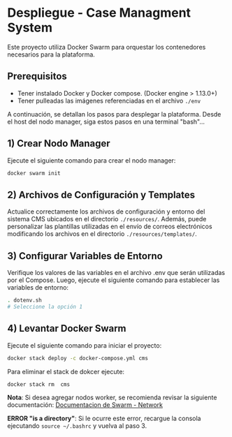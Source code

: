 # Despliegue - Case Managment System
Este proyecto utiliza Docker Swarm para orquestar los contenedores necesarios para la plataforma.


## Prerequisitos
- Tener instalado Docker y Docker compose. (Docker engine > 1.13.0+)
- Tener pulleadas las imágenes referenciadas en el archivo `./env`


A continuación, se detallan los pasos para desplegar la plataforma. Desde el host del nodo manager, siga estos pasos en una terminal "bash"...

## 1) Crear Nodo Manager
Ejecute el siguiente comando para crear el nodo manager:
```bash
docker swarm init
```

## 2) Archivos de Configuración y Templates
Actualice correctamente los archivos de configuración y entorno del sistema CMS ubicados en el directorio `./resources/`. Además, puede personalizar las plantillas utilizadas en el envío de correos electrónicos modificando los archivos en el directorio `./resources/templates/`.

## 3) Configurar Variables de Entorno
Verifique los valores de las variables en el archivo .env que serán utilizadas por el Compose. Luego, ejecute el siguiente comando para establecer las variables de entorno:
```bash
. dotenv.sh
# Seleccione la opción 1
```

## 4) Levantar Docker Swarm
Ejecute el siguiente comando para iniciar el proyecto:
```bash
docker stack deploy -c docker-compose.yml cms
```
Para eliminar el stack de dokcer ejecute:
```bash
docker stack rm  cms
```

**Nota**: Si desea agregar nodos worker, se recomienda revisar la siguiente documentación:
[Documentacion de Swarm - Network](https://docs.docker.com/engine/swarm/networking/)

**ERROR "is a directory"**: Si le ocurre este error, recargue la consola ejecutando `source ~/.bashrc` y vuelva al paso 3.
